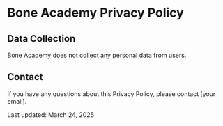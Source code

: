 # Bone Academy Privacy Policy

## Data Collection
Bone Academy does not collect any personal data from users. 

## Contact
If you have any questions about this Privacy Policy, please contact [your email].

Last updated: March 24, 2025
